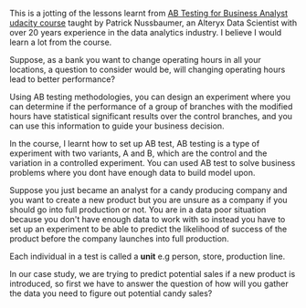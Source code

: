 This is a jotting of the lessons learnt from [AB Testing for Business Analyst udacity course](https://www.udacity.com/course/ab-testing--ud979) taught by Patrick Nussbaumer, an Alteryx Data Scientist with over 20 years experience in the data analytics industry. I believe I would learn a lot from the course.

Suppose, as a bank you want to change operating hours in all your locations, a question to consider would be, will changing operating hours lead to better performance?

Using AB testing methodologies, you can design an experiment where you can determine if the performance of a group of branches with the modified hours have statistical significant results over the control branches, and you can use this information to guide your business decision.

In the course, I learnt how to set up AB test, AB testing is a type of experiment with two variants, A and B, which are the control and the variation in a controlled experiment. You can used AB test to solve business problems where you dont have enough data to build model upon.

Suppose you just became an analyst for a candy producing company and you want to create a new product but you are unsure as a company if you should go into full production or not. You are in a data poor situation because you don't have enough data to work with so instead you have to set up an experiment to be able to predict the likelihood of success of the product before the company launches into full production.

Each individual in a test is called a __unit__ e.g person, store, production line.

In our case study, we are trying to predict potential sales if a new product is introduced, so first we have to answer the question of how will you gather the data you need to figure out potential candy sales?